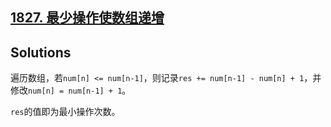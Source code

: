 ## [1827. 最少操作使数组递增](https://leetcode.cn/problems/minimum-operations-to-make-the-array-increasing/)

## Solutions

遍历数组，若`num[n] <= num[n-1]`，则记录`res += num[n-1] - num[n] + 1`，并修改`num[n] = num[n-1] + 1`。

`res`的值即为最小操作次数。